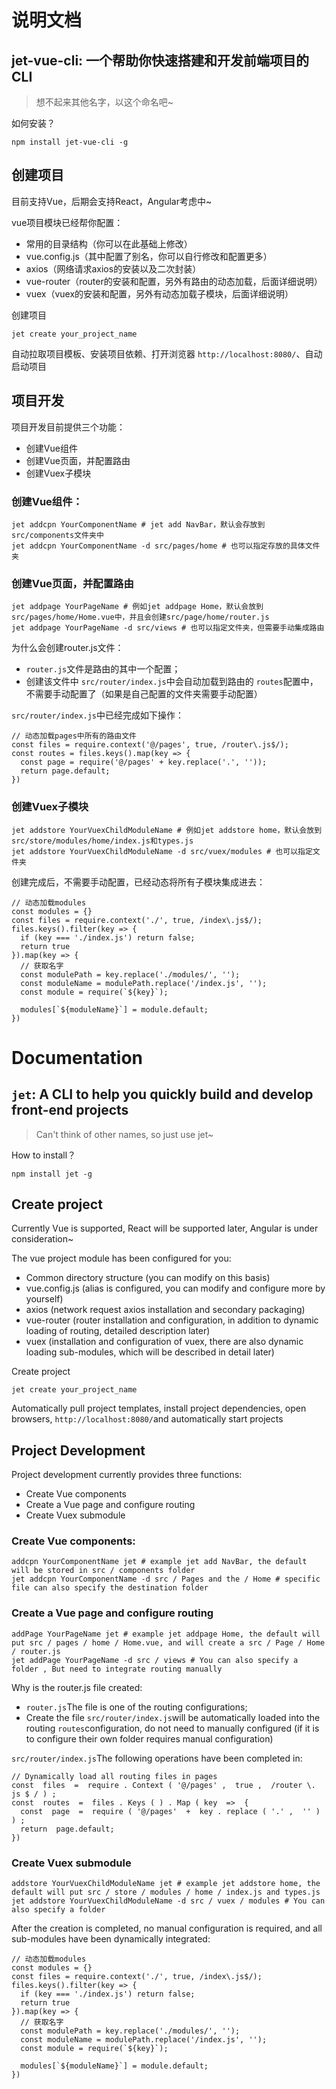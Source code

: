 # 说明文档

## jet-vue-cli: 一个帮助你快速搭建和开发前端项目的CLI

> 想不起来其他名字，以这个命名吧~

如何安装？

```
npm install jet-vue-cli -g
```

## 创建项目

目前支持Vue，后期会支持React，Angular考虑中~

vue项目模块已经帮你配置：

- 常用的目录结构（你可以在此基础上修改）
- vue.config.js（其中配置了别名，你可以自行修改和配置更多）
- axios（网络请求axios的安装以及二次封装）
- vue-router（router的安装和配置，另外有路由的动态加载，后面详细说明）
- vuex（vuex的安装和配置，另外有动态加载子模块，后面详细说明）

创建项目

```
jet create your_project_name
```

自动拉取项目模板、安装项目依赖、打开浏览器 `http://localhost:8080/`、自动启动项目

## 项目开发

项目开发目前提供三个功能：

- 创建Vue组件
- 创建Vue页面，并配置路由
- 创建Vuex子模块

### 创建Vue组件：

```
jet addcpn YourComponentName # jet add NavBar，默认会存放到src/components文件夹中
jet addcpn YourComponentName -d src/pages/home # 也可以指定存放的具体文件夹
```

### 创建Vue页面，并配置路由

```
jet addpage YourPageName # 例如jet addpage Home，默认会放到src/pages/home/Home.vue中，并且会创建src/page/home/router.js
jet addpage YourPageName -d src/views # 也可以指定文件夹，但需要手动集成路由
```

为什么会创建router.js文件：

- `router.js`文件是路由的其中一个配置；
- 创建该文件中 `src/router/index.js`中会自动加载到路由的 `routes`配置中，不需要手动配置了（如果是自己配置的文件夹需要手动配置）

`src/router/index.js`中已经完成如下操作：

```
// 动态加载pages中所有的路由文件
const files = require.context('@/pages', true, /router\.js$/);
const routes = files.keys().map(key => {
  const page = require('@/pages' + key.replace('.', ''));
  return page.default;
})
```

### 创建Vuex子模块

```
jet addstore YourVuexChildModuleName # 例如jet addstore home，默认会放到src/store/modules/home/index.js和types.js
jet addstore YourVuexChildModuleName -d src/vuex/modules # 也可以指定文件夹
```

创建完成后，不需要手动配置，已经动态将所有子模块集成进去：

```
// 动态加载modules
const modules = {}
const files = require.context('./', true, /index\.js$/);
files.keys().filter(key => {
  if (key === './index.js') return false;
  return true
}).map(key => {  
  // 获取名字
  const modulePath = key.replace('./modules/', '');
  const moduleName = modulePath.replace('/index.js', '');
  const module = require(`${key}`);

  modules[`${moduleName}`] = module.default;
})
```

# Documentation

## `jet`: A CLI to help you quickly build and develop front-end projects

> Can't think of other names, so just use jet~

How to install？

```
npm install jet -g
```

## Create project

Currently Vue is supported, React will be supported later, Angular is under consideration~

The vue project module has been configured for you:

- Common directory structure (you can modify on this basis)
- vue.config.js (alias is configured, you can modify and configure more by yourself)
- axios (network request axios installation and secondary packaging)
- vue-router (router installation and configuration, in addition to dynamic loading of routing, detailed description later)
- vuex (installation and configuration of vuex, there are also dynamic loading sub-modules, which will be described in detail later)

Create project

```
jet create your_project_name
```

Automatically pull project templates, install project dependencies, open browsers, `http://localhost:8080/`and automatically start projects

## Project Development

Project development currently provides three functions:

- Create Vue components
- Create a Vue page and configure routing
- Create Vuex submodule

### Create Vue components:

```
addcpn YourComponentName jet # example jet add NavBar, the default will be stored in src / components folder 
jet addcpn YourComponentName -d src / Pages and the / Home # specific file can also specify the destination folder
```

### Create a Vue page and configure routing

```
addPage YourPageName jet # example jet addpage Home, the default will put src / pages / home / Home.vue, and will create a src / Page / Home / router.js 
jet addPage YourPageName -d src / views # You can also specify a folder , But need to integrate routing manually
```

Why is the router.js file created:

- `router.js`The file is one of the routing configurations;
- Create the file `src/router/index.js`will be automatically loaded into the routing `routes`configuration, do not need to manually configured (if it is to configure their own folder requires manual configuration)

`src/router/index.js`The following operations have been completed in:

```
// Dynamically load all routing files in pages 
const  files  =  require . Context ( '@/pages' ,  true ,  /router \. js $ / ) ; 
const  routes  =  files . Keys ( ) . Map ( key  =>  { 
  const  page  =  require ( '@/pages'  +  key . replace ( '.' ,  '' ) ) ; 
  return  page.default;
})
```

### Create Vuex submodule

```
addstore YourVuexChildModuleName jet # example jet addstore home, the default will put src / store / modules / home / index.js and types.js 
jet addstore YourVuexChildModuleName -d src / vuex / modules # You can also specify a folder
```

After the creation is completed, no manual configuration is required, and all sub-modules have been dynamically integrated:

```
// 动态加载modules
const modules = {}
const files = require.context('./', true, /index\.js$/);
files.keys().filter(key => {
  if (key === './index.js') return false;
  return true
}).map(key => {  
  // 获取名字
  const modulePath = key.replace('./modules/', '');
  const moduleName = modulePath.replace('/index.js', '');
  const module = require(`${key}`);

  modules[`${moduleName}`] = module.default;
})
```